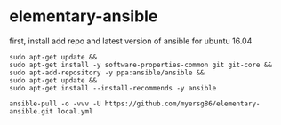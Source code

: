 # elementary-ansible

first, install add repo and latest version of ansible for ubuntu 16.04

```
sudo apt-get update &&
sudo apt-get install -y software-properties-common git git-core &&
sudo apt-add-repository -y ppa:ansible/ansible &&
sudo apt-get update &&
sudo apt-get install --install-recommends -y ansible
```

`ansible-pull -o -vvv -U https://github.com/myersg86/elementary-ansible.git local.yml`
